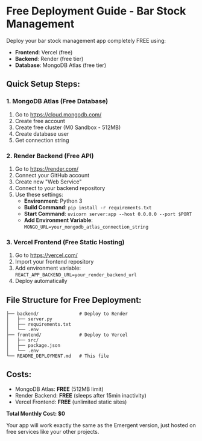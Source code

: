 # Free Deployment Guide - Bar Stock Management

Deploy your bar stock management app completely FREE using:
- **Frontend**: Vercel (free)
- **Backend**: Render (free tier)
- **Database**: MongoDB Atlas (free tier)

## Quick Setup Steps:

### 1. MongoDB Atlas (Free Database)
1. Go to https://cloud.mongodb.com/
2. Create free account
3. Create free cluster (M0 Sandbox - 512MB)
4. Create database user
5. Get connection string

### 2. Render Backend (Free API)
1. Go to https://render.com/
2. Connect your GitHub account
3. Create new "Web Service"
4. Connect to your backend repository
5. Use these settings:
   - **Environment**: Python 3
   - **Build Command**: `pip install -r requirements.txt`
   - **Start Command**: `uvicorn server:app --host 0.0.0.0 --port $PORT`
   - **Add Environment Variable**: `MONGO_URL=your_mongodb_atlas_connection_string`

### 3. Vercel Frontend (Free Static Hosting)
1. Go to https://vercel.com/
2. Import your frontend repository
3. Add environment variable: `REACT_APP_BACKEND_URL=your_render_backend_url`
4. Deploy automatically

## File Structure for Free Deployment:
```
├── backend/               # Deploy to Render
│   ├── server.py
│   ├── requirements.txt
│   └── .env
├── frontend/              # Deploy to Vercel
│   ├── src/
│   ├── package.json
│   └── .env
└── README_DEPLOYMENT.md   # This file
```

## Costs:
- MongoDB Atlas: **FREE** (512MB limit)
- Render Backend: **FREE** (sleeps after 15min inactivity)
- Vercel Frontend: **FREE** (unlimited static sites)

**Total Monthly Cost: $0**

Your app will work exactly the same as the Emergent version, just hosted on free services like your other projects.